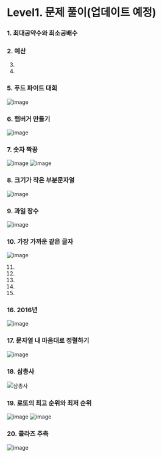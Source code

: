 # Level1. 문제 풀이(업데이트 예정)
### 1. 최대공약수와 최소공배수
### 2. 예산
3.
4.
### 5. 푸드 파이트 대회
![image](https://user-images.githubusercontent.com/102525066/209742704-9b15aa23-c808-4a97-bcc8-e6d9dff48537.png)

### 6. 햄버거 만들기
![image](https://user-images.githubusercontent.com/102525066/209487505-f80ac25f-28dd-4204-8d30-6fe31d9d1414.png)

### 7. 숫자 짝꿍
![image](https://user-images.githubusercontent.com/102525066/209459644-0409d256-03e2-441c-92e4-c1d7b19a4c24.png)
![image](https://user-images.githubusercontent.com/102525066/209459647-293b6605-9983-4cc2-aaa9-186a4863303b.png)

### 8. 크기가 작은 부분문자열
![image](https://user-images.githubusercontent.com/102525066/209430488-7d7da521-512c-4687-942e-f650dc9f5f9e.png)

### 9. 과일 장수
![image](https://user-images.githubusercontent.com/102525066/208327956-9f4b58a2-b9b3-4a15-ab77-c0ed8ad489ce.png)

### 10. 가장 가까운 같은 글자
![image](https://user-images.githubusercontent.com/102525066/206894725-e8468577-6462-4f02-b135-c478e62f88c3.png)

11.
12.
13.
14.
15.
### 16. 2016년
![image](https://user-images.githubusercontent.com/102525066/197239513-99e3efff-6039-4cdd-aeed-7c5cce88e4ea.png)

### 17. 문자열 내 마음대로 정렬하기
![image](https://user-images.githubusercontent.com/102525066/197239243-410e12e8-c20d-491f-9d56-bc46cdaef53f.png)

### 18. 삼총사
![삼총사](https://user-images.githubusercontent.com/102525066/197123326-5408de59-8699-4d59-883b-52281b3c4198.PNG)

### 19. 로또의 최고 순위와 최저 순위
![image](https://user-images.githubusercontent.com/102525066/197122906-dd14393d-bb07-4984-b374-626de5bd1df6.png)
![image](https://user-images.githubusercontent.com/102525066/197122969-93fd7748-b202-433c-9fa5-86ffd2c185d4.png)

### 20. 콜라즈 추측
![image](https://user-images.githubusercontent.com/102525066/196424514-1c011336-729e-4846-a62b-3bbb8b70213f.png)
